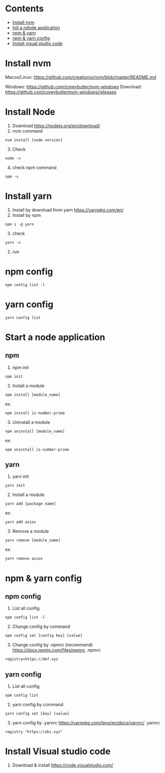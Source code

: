 # Contents
- [Install nvm](#)
- [Init a ndode application](#)
- [npm & yarn]()
- [npm & yarn config]()
- [Install visual studio code](#)

# Install nvm
Macos/Linux: https://github.com/creationix/nvm/blob/master/README.md

Windows: https://github.com/coreybutler/nvm-windows
Download: https://github.com/coreybutler/nvm-windows/releases

# Install Node
1. Download
https://nodejs.org/en/download/
2. nvm command
```
nvm install [node version]
```
3. Check
```
node -v
```
4. check npm command
```
npm -v
```
# Install yarn
1. Install by download from yarn
https://yarnpkg.com/en/
2. Install by npm
```
npm i -g yarn
```
3. check
```
yarn -v
```
2. run
# npm config
```
npm config list -l
```
# yarn config
```
yarn config list
```
# Start a node application
## npm
1. npm init
```
npm init
```
2. Install a module
```
npm install [module_name]
```
ex: 
```
npm install is-number-prime
```
3. Uninstall a module
```
npm uninstall [module_name]
```
ex:
```
npm uninstall is-number-prime
```

## yarn
1. yarn init
```
yarn init
```
2. Install a module
```
yarn add [package name]
```
ex:
```
yarn add axios
```
3. Remove a module
```
yarn remove [module_name]
```
ex:
```
yarn remove axios
```

# npm & yarn config
## npm config
1. List all config
```
npm config list -l
```
2. Change config by command
```
npm config set [config key] [value]
```
3. Change config by .npmrc (recommend)
https://docs.npmjs.com/files/npmrc
.npmrc
```
registry=https://def.xyz
```

## yarn config
1. List all config
```
npm config list
```
2. yarn config by command
```
yarn config set [key] [value]
```
3. yarn config by .yarnrc
https://yarnpkg.com/lang/en/docs/yarnrc/
.yarnrc
```
registry "https://abc.xyz"
```
# Install Visual studio code
1. Download & install
https://code.visualstudio.com/
